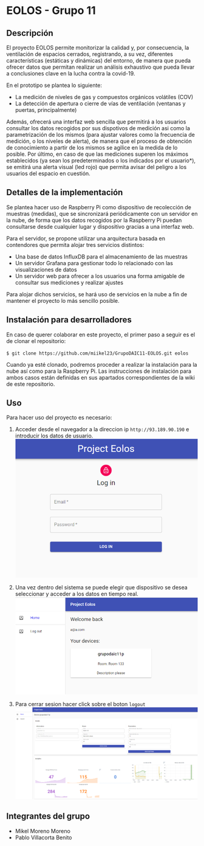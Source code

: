 # EOLOS - Grupo 11

## Descripción
El proyecto EOLOS permite monitorizar la calidad y, por consecuencia, la ventilación de espacios cerrados, registrando, a su vez, diferentes características (estáticas y dinámicas) del entorno, de manera que pueda ofrecer datos que permitan realizar un análisis exhaustivo que pueda llevar a conclusiones clave en la lucha contra la covid-19. 

En el prototipo se plantea lo siguiente:
- La medición de niveles de gas y compuestos orgánicos volátiles (COV)
- La detección de apertura o cierre de vías de ventilación (ventanas y puertas, principalmente)

Además, ofrecerá una interfaz web sencilla que permitirá a los usuarios consultar los datos recogidos por sus dispotivos de medición asi como la parametrización de los mismos (para ajustar valores como la frecuencia de medición, o los niveles de alerta), de manera que el proceso de obtención de conocimiento a partir de los mismos se agilice en la medida de lo posible. Por último, en caso de que las mediciones superen los máximos establecidos (ya sean los predeterminados o los indicados por el usuario*), se emitirá una alerta visual (led rojo) que permita avisar del peligro a los usuarios del espacio en cuestión.

## Detalles de la implementación
Se plantea hacer uso de Raspberry Pi como dispositivo de recolección de muestras (medidas), que se sincronizará periódicamente con un servidor en la nube, de forma que los datos recogidos por la Raspberry Pi puedan consultarse desde cualquier lugar y dispositivo gracias a una interfaz web. 

Para el servidor, se propone utilizar una arquitectura basada en contendores que permita alojar tres servicios distintos:
- Una base de datos InfluxDB para el almacenamiento de las muestras
- Un servidor Grafana para gestionar todo lo relacionado con las visualizaciones de datos
- Un servidor web para ofrecer a los usuarios una forma amigable de consultar sus mediciones y realizar ajustes

Para alojar dichos servicios, se hará uso de servicios en la nube a fin de mantener el proyecto lo más sencillo posible.

## Instalación para desarrolladores
En caso de querer colaborar en este proyecto, el primer paso a seguir es el de clonar el repositorio:

`$ git clone https://github.com/miikel23/GrupoDAIC11-EOLOS.git eolos`

Cuando ya esté clonado, podremos proceder a realizar la instalación para la nube así como para la Raspberry Pi. Las instrucciones de instalación para ambos casos están definidas en sus apartados correspondientes de la wiki de este repositorio. 

## Uso 
Para hacer uso del proyecto es necesario:
1. Acceder desde el navegador a la direccion ip `http://93.189.90.190` e introducir los datos de usuario.
![Login](/capturas/login.PNG)

2. Una vez dentro del sistema se puede elegir que dispositivo se desea seleccionar y acceder a los datos en tiempo real.
![Home](/capturas/Home.PNG)

3. Para cerrar sesion hacer click sobre el boton `logout`
![Device](/capturas/Device.PNG)
## Integrantes del grupo
- Mikel Moreno Moreno
- Pablo Villacorta Benito
